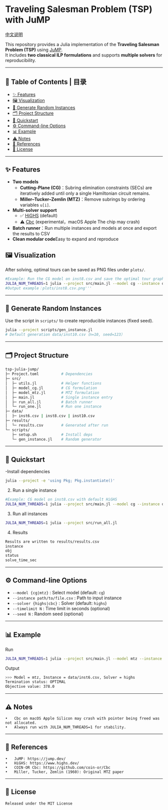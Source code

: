 # Traveling Salesman Problem (TSP) with JuMP

[中文说明](./README.md)

This repository provides a Julia implementation of the **Traveling Salesman Problem (TSP)** using [JuMP](https://jump.dev/).  
It includes **two classical ILP formulations** and supports **multiple solvers** for reproducibility.  

---

## 📑 Table of Contents | 目录
- [✨ Features](#-features-)
- [🖼️ Visualization](#-visualization--)
- [🧪 Generate Random Instances](#-generate-random-instances--)
- [🗂️ Project Structure](#️-project-structure)
- [🚀 Quickstart](#-quickstart)
- [⚙️ Command-line Options](#-command-line-options--)
- [📊 Example](#-example--)
- [⚠️ Notes](#-notes--)
- [📖 References](#-references--)
- [📜 License](#-license--)

--- 
## ✨ Features
- **Two models**  
  - **Cutting-Plane (CG)**：Subring elimination constraints (SECs) are iteratively added until only a single Hamiltonian circuit remains.  
  - **Miller–Tucker–Zemlin (MTZ)**：Remove subrings by ordering variables `u[i]`.  
- **Multi-solver support**  
  - ✅ [HiGHS](https://www.highs.dev/) (default)  
  - ⚠️ [Cbc](https://github.com/coin-or/Cbc) (experimental，macOS Apple The chip may crash)  
- **Batch runner**：Run multiple instances and models at once and export the results to CSV  
- **Clean modular code**Easy to expand and reproduce  

## 🖼️ Visualization
After solving, optimal tours can be saved as PNG files under `plots/`.  

```bash
#Example: Run the CG model on inst8.csv and save the optimal tour graph
JULIA_NUM_THREADS=1 julia --project src/main.jl --model cg --instance data/inst8.csv
#Output example：plots/inst8.csv.png'''
```
---


## 🧪 Generate Random Instances
Use the script in `scripts/` to create reproducible instances (fixed seed).  
```bash
julia --project scripts/gen_instance.jl
# Default generation data/inst10.csv（n=10, seed=123）
```
---


## 🗂️ Project Structure
```bash
tsp-julia-jump/
├─ Project.toml          # Dependencies 
├─ src/
│  ├─ utils.jl           # Helper functions 
│  ├─ model_cg.jl        # CG formulation 
│  ├─ model_mtz.jl       # MTZ formulation 
│  ├─ main.jl            # Single instance entry 
│  ├─ run_all.jl         # Batch runner 
│  └─ run_one.jl         # Run one instance 
├─ data/
│  ├─ inst6.csv | inst8.csv | inst10.csv
├─ results/
│  └─ results.csv        # Generated after run
└─ scripts/
   ├─ setup.sh           # Install deps 
   └─ gen_instance.jl    # Random generator 
```
---

## 🚀 Quickstart 

-Install dependencies 
```bash
julia --project -e 'using Pkg; Pkg.instantiate()'
```
2. Run a single instance 
```bash
#Example: CG model on inst8.csv with default HiGHS
JULIA_NUM_THREADS=1 julia --project src/main.jl --model cg --instance data/inst8.csv
```
3. Run all instances 
```bash
JULIA_NUM_THREADS=1 julia --project src/run_all.jl
```

4. Results 
```bash
Results are written to results/results.csv
instance
obj
status
solve_time_sec
```

---

## ⚙️ Command-line Options
- `--model {cg|mtz}` : Select model (default: `cg`)  
- `--instance path/to/file.csv` : Path to input instance  
- `--solver {highs|cbc}` : Solver (default: `highs`)  
- `--timelimit N` : Time limit in seconds (optional)  
- `--seed N` : Random seed (optional)  

---

## 📊 Example

Run
```bash
JULIA_NUM_THREADS=1 julia --project src/main.jl --model mtz --instance data/inst6.csv --solver highs
```
Output
```bash
>>> Model = mtz, Instance = data/inst6.csv, Solver = highs
Termination status: OPTIMAL
Objective value: 378.0
```
---


## ⚠️ Notes
	•	Cbc on macOS Apple Silicon may crash with pointer being freed was not allocated.
	•	Always run with JULIA_NUM_THREADS=1 for stability.
---




## 📖 References
	•	JuMP: https://jump.dev/
	•	HiGHS: https://www.highs.dev/
	•	COIN-OR Cbc: https://github.com/coin-or/Cbc
	•	Miller, Tucker, Zemlin (1960): Original MTZ paper

---


## 📜 License
```bash
Released under the MIT License
```